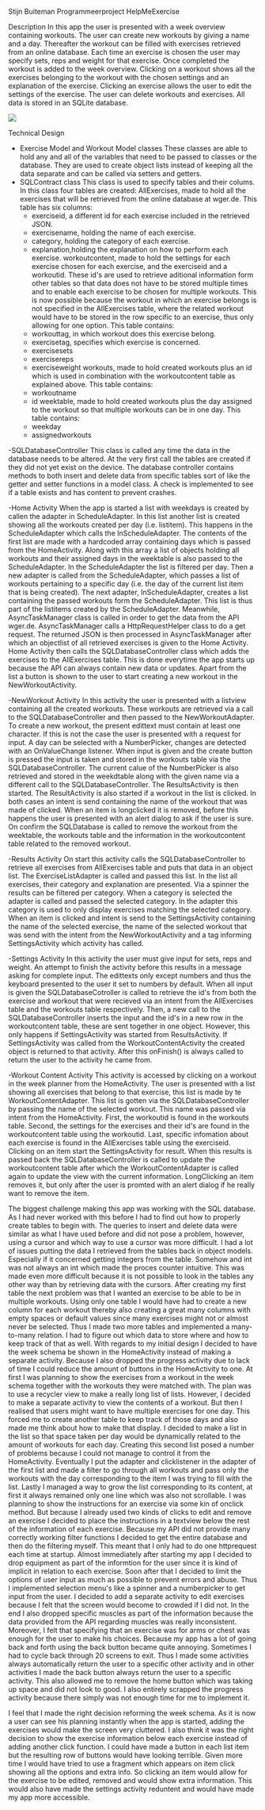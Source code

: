 Stijn Buiteman 
Programmeerproject
HelpMeExercise

Description
In this app the user is presented with a week overview containing workouts. The user can create new workouts by giving
a name and a day. Thereafter the workout can be filled with exercises retrieved from an online database. Each time an 
exercise is chosen the user may specify sets, reps and weight for that exercise. Once completed the workout is added to 
the week overview. Clicking on a workout shows all the exercises belonging to the workout with the chosen settings and
an explanation of the exercise. Clicking an exercise allows the user to edit the settings of the exercise. The user can
delete workouts and exercises. All data is stored in an SQLite database.

<img src="https://github.com/SBuiteman/Programmeerproject/blob/master/doc/Diagram2.PNG">

Technical Design
- Exercise Model and Workout Model classes
These classes are able to hold any and all of the variables that need to be passed to classes or the database. They are
used to create object lists instead of keeping all the data separate and can be called via setters and getters.
- SQLContract class
This class is used to specify tables and their colums. In this class four tables are created: 
AllExercises, made to hold all the exercises that will be retrieved from the online database at wger.de. This table has
six columns:
	- exerciseid, a different id for each exercise included in the retrieved JSON.
	- exercisename, holding the name of each exercise.
	- category, holding the category of each exercise.
	- explanation,holding the explanation on how to perform each exercise.
workoutcontent, made to hold the settings for each exercise chosen for each exercise, and the exerciseid and a workoutid.
These id's are used to retrieve aditional information form other tables so that data does not have to be stored multiple 
times and to enable each exercise to be chosen for multiple workouts. This is now possible because the workout in which
an exercise belongs is not specified in the AllExercises table, where the related workout would have to be stored in the
row specific to an exercise, thus only allowing for one option. This table contains:
	- workouttag, in which workout does this exercise belong.
	- exercisetag, specifies which exercise is concerned.
	- exercisesets
	- exercisereps
	- exerciseweight
workouts, made to hold created workouts plus an id which is used in combination with the workoutcontent table as explained
above. This table contains:
	- workoutname
	- id
weektable, made to hold created workouts plus the day assigned to the workout so that multiple workouts can be in one day.
This table contains:
	- weekday
	- assignedworkouts

-SQLDatabaseController
This class is called any time the data in the database needs to be altered. At the very first call the tables are 
created if they did not yet exist on the device. The database controller contains methods to both insert and delete
data from specific tables sort of like the getter and setter functions in a model class. A check is implemented to
see if a table exists and has content to prevent crashes.

-Home Activity
When the app is started a list with weekdays is created by callen the adapter in ScheduleAdapter. In this list another
list is created showing all the workouts created per day (i.e. listitem). This happens in the ScheduleAdapter which calls
the InScheduleAdapter. The contents of the first list are made with a hardcoded array containing days which is passed
from the HomeActivity. Along with this array a list of objects holding all workouts and their assigned days in the 
weektable is also passed to the ScheduleAdapter. In the ScheduleAdapter the list is filtered per day. Then a new adapter
is called from the ScheduleAdapter, which passes a list of workouts pertaining to a specific day (i.e. the day of the
current list item that is being created). The next adapter, InScheduleAdapter, creates a list containing the passed
workouts form the ScheduleAdapter. This list is thus part of the listitems created by the ScheduleAdapter.
Meanwhile, AsyncTaskManager class is called in order to get the data from the API wger.de. AsyncTaskManager calls a
HttpRequestHelper class to do a get request. The returned JSON is then processed in AsyncTaskManager after which an 
objectlist of all retrieved exercises is given to the Home Activity. Home Activity then calls the SQLDatabaseController
class which adds the exercises to the AllExercises table. This is done everytime the app starts up because the API can
always contain new data or updates. Apart from the list a button is shown to the user to start creating a new workout
in the NewWorkoutActivity.

-NewWorkout Activity
In this activity the user is presented with a listview containing all the created workouts. These workouts are retrieved
via a call to the SQLDatabaseController and then passed to the NewWorkoutAdapter. To create a new workout, the present
edittext must contain at least one character. If this is not the case the user is presented with a request for input.
A day can be selected with a NumberPicker, changes are detected with an OnValueChange listener. When input is given and 
the create button is pressed the input is taken and stored in the workouts table via the SQLDatabaseController. The 
current calue of the NumberPicker is also retrieved and stored in the weekdtable along with the given name via a different
call to the SQLDatabaseController. The ResultsActivity is then started. The ResultActivity is also started if a workout 
in the list is clicked. In both cases an intent is send containing the name of the workout that was made of clicked. When
an item is longclicked it is removed, before this happens the user is presented with an alert dialog to ask if the user
is sure. On confirm the SQLDatabase is called to remove the workout from the weektable, the workouts table and the
information in the workoutcontent table related to the removed workout.

-Results Activity
On start this activity calls the SQLDatabaseController to retrieve all exercises from AllExercises table and puts that
data in an object list. The ExerciseListAdapter is called and passed this list. In the list all exercises, their
category and explanation are presented. Via a spinner the results can be filtered per category. When a category is
selected the adapter is called and passed the selected category. In the adapter this category is used to only
display exercises matching the selected category. When an item is clicked and intent is send to the SettingsActivity
containing the name of the selected exercise, the name of the selected workout that was send with the intent from
the NewWorkoutActivity and a tag informing SettingsActivity which activity has called.

-Settings Activity 
In this activity the user must give input for sets, reps and weight. An attempt to finish the activity before this
results in a message asking for complete input. The edittexts only except numbers and thus the keyboard presented
to the user it set to numbers by default. When all input is given the SQLDatabaseCotroller is called to retrieve the
id's from both the exercise and workout that were recieved via an intent from the AllExercises table and the workouts
table respectively. Then, a new call to the SQLDatabaseController inserts the input and the id's in a new row in the
workoutcontent table, these are sent together in one object. However, this only happens if SettingsActivity was started 
from ResultsActivity. If SettingsActivity was called from the WorkoutContentActivity the created object is returned to
that activity. After this onFinish() is always called to return the user to the activity he came from.

-Workout Content Activity
This activity is accessed by clicking on a workout in the week planner from the HomeActivity. The user is presented with
a list showing all exercises that belong to that exercise, this list is made by te WorkoutContentAdapter. This list is 
gotten via the SQLDatabaseController by passing the name of the selected workout. This name was passed via intent from 
the HomeActivity. First, the workoutid is found in the workouts table. Second, the settings for the exercises and their 
id's are found in the workoutcontent table using the workoutid. Last, specific infomation about each exercise is found 
in the AllExercises table using the exerciseid. Clicking on an item start the SettingsActivity for result. When this 
results is passed back the SQLDatabaseController is called to update the workoutcontent table after which the 
WorkoutContentAdapter is called again to update the view with the current information. LongClicking an item removes it, 
but only after the user is promted with an alert dialog if he really want to remove the item.

The biggest challenge making this app was working with the SQL database. As I had never worked with this before I had to
find out how to properly create tables to begin with. The queries to insert and delete data were similar as what I have
used before and did not pose a problem, however, using a cursor and which way to use a cursor was more difficult. I had a
lot of issues putting the data I retrieved from the tables back in object models. Especially if it concerned getting 
integers from the table. Somehow and int was not always an int which made the proces counter intuitive. This was made
even more difficult because it is not possible to look in the tables any other way than by retrieving data with the 
cursors. After creating my first table the next problem was that I wanted an exercise to be able to be in multiple
workouts. Using only one table I would have had to create a new column for each workout thereby also creating a great
many columns with empty spaces or default values since many exercises might not or almost never be selected. Thus I
made two more tables and implemented a many-to-many relation. I had to figure out which data to store where and how to
keep track of that as well. 
With regards to my initial design I decided to have the week schema be shown in the HomeActivity instead of making
a separate activity. Because I also dropped the progress activity due to lack of time I could reduce the amount of
buttons in the HomeActivity to one. At first I was planning to show the exercises from a workout in the week schema
together with the workouts they were matched with. The plan was to use a recycler view to make a really long list of
lists. However, I decided to make a separate activity to view the contents of a workout. But then I realised that users
might want to have multiple exercises for one day. This forced me to create another table to keep track of those days
and also made me think about how to make that display. I decided to make a list in the list so that space taken per day
would be dynamically related to the amount of workouts for each day. Creating this second list posed a number of problems
because I could not manage to control it from the HomeActivity. Eventually I put the adapter and clicklistener in the
adapter of the first list and made a filter to go through all workouts and pass only the workouts with the day
corresponding to the item I was trying to fill with the list. Lastly I managed a way to grow the list corresponding to
its content, at first it always remained only one line which was also not scrollable. 
I was planning to show the instructions for an exercise via some kin of onclick method. But because I already used two
kinds of clicks to edit and remove an exercise I decided to place the instructions in a textview below the rest of the
information of each exercise.
Because my API did not provide many correctly working filter functions I decided to get the entire database and then
do the filtering myself. This meant that I only had to do one httprequest each time at startup. Almost immediately after
starting my app I decided to drop equipment as part of the informtion for the user since it is kind of implicit in
relation to each exercise. Soon after that I decided to limit the options of user input as much as possible to prevent
errors and abuse. Thus I implemented selection menu's like a spinner and a numberpicker to get input from the user.
I decided to add a separate activity to edit exercises because I felt that the screen would become to crowded if I did
not. In the end I also dropped specific muscles as part of the information because the data provided from the API 
regarding muscles was really inconsistent. Moreover, I felt that specifying that an exercise was for arms or chest was
enough for the user to make his choices. 
Because my app has a lot of going back and forth using the back button became quite annoying. Sometimes I had to cycle
back through 20 screens to exit. Thus I made some activities always automatically return the user to a specific other
activity and  in other activities I made the back button always return the user to a specific activity. This also
allowed me to remove the home button which was taking up space and did not look to good.
I also entirely scrapped the progress activity because there simply was not enough time for me to implement it.

I feel that I made the right decision reforming the week schema. As it is now a user can see his planning instantly when
the app is started, adding the exercises would make the screen very cluttered. I also think it was the right decision to
show the exercise information below each exercise instead of adding another click function. I could have made a button in
each list item but the resulting row of buttons would have looking terrible. Given more time I would have tried to use a
fragment which appears on item click showing all the options and extra info. So clicking an item would allow for the
exercise to be edited, removed and would show extra information. This would also have made the settings activity reduntent
and would have made my app more accessible.






















